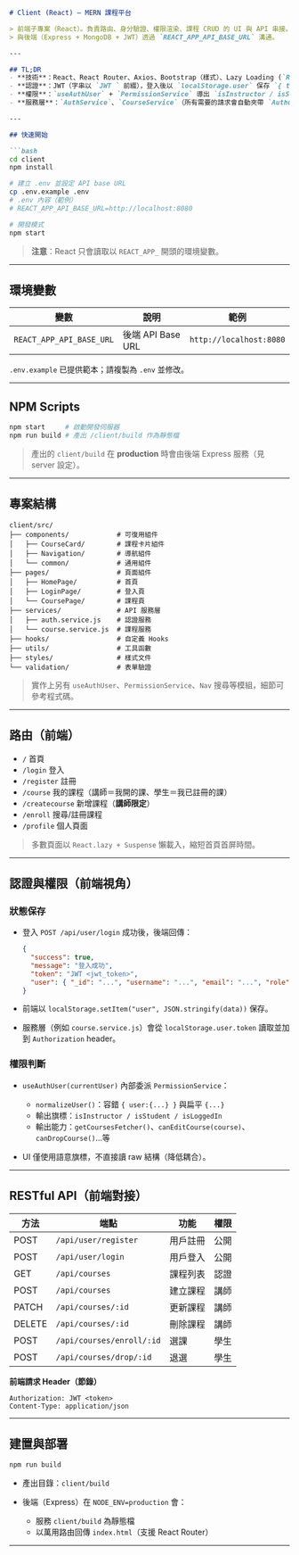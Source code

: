 

````md
# Client (React) — MERN 課程平台

> 前端子專案（React）。負責路由、身分驗證、權限渲染、課程 CRUD 的 UI 與 API 串接。  
> 與後端（Express + MongoDB + JWT）透過 `REACT_APP_API_BASE_URL` 溝通。

---

## TL;DR
- **技術**：React、React Router、Axios、Bootstrap（樣式）、Lazy Loading (`React.lazy + Suspense`)
- **認證**：JWT（字串以 `JWT ` 前綴），登入後以 `localStorage.user` 保存 `{ token, user }`
- **權限**：`useAuthUser` + `PermissionService` 導出 `isInstructor / isStudent / isLoggedIn` 與 `canEditCourse` 等能力旗標
- **服務層**：`AuthService`、`CourseService`（所有需要的請求會自動夾帶 `Authorization` header）

---

## 快速開始

```bash
cd client
npm install

# 建立 .env 並設定 API base URL
cp .env.example .env
# .env 內容（範例）
# REACT_APP_API_BASE_URL=http://localhost:8080

# 開發模式
npm start
````

> **注意**：React 只會讀取以 `REACT_APP_` 開頭的環境變數。

---

## 環境變數

| 變數                       | 說明              | 範例                      |
| ------------------------ | --------------- | ----------------------- |
| `REACT_APP_API_BASE_URL` | 後端 API Base URL | `http://localhost:8080` |

`.env.example` 已提供範本；請複製為 `.env` 並修改。

---

## NPM Scripts

```bash
npm start     # 啟動開發伺服器
npm run build # 產出 /client/build 作為靜態檔
```

> 產出的 `client/build` 在 **production** 時會由後端 Express 服務（見 server 設定）。

---

## 專案結構

```
client/src/
├── components/            # 可復用組件
│   ├── CourseCard/        # 課程卡片組件
│   ├── Navigation/        # 導航組件
│   └── common/            # 通用組件
├── pages/                 # 頁面組件
│   ├── HomePage/          # 首頁
│   ├── LoginPage/         # 登入頁
│   └── CoursePage/        # 課程頁
├── services/              # API 服務層
│   ├── auth.service.js    # 認證服務
│   └── course.service.js  # 課程服務
├── hooks/                 # 自定義 Hooks
├── utils/                 # 工具函數
├── styles/                # 樣式文件
└── validation/            # 表單驗證
```

> 實作上另有 `useAuthUser`、`PermissionService`、`Nav` 搜尋等模組，細節可參考程式碼。

---

## 路由（前端）

* `/` 首頁
* `/login` 登入
* `/register` 註冊
* `/course` 我的課程（講師＝我開的課、學生＝我已註冊的課）
* `/createcourse` 新增課程（**講師限定**）
* `/enroll` 搜尋/註冊課程
* `/profile` 個人頁面

> 多數頁面以 `React.lazy + Suspense` 懶載入，縮短首頁首屏時間。

---

## 認證與權限（前端視角）

### 狀態保存

* 登入 `POST /api/user/login` 成功後，後端回傳：

  ```json
  {
    "success": true,
    "message": "登入成功",
    "token": "JWT <jwt_token>",
    "user": { "_id": "...", "username": "...", "email": "...", "role": "student|instructor" }
  }
  ```
* 前端以 `localStorage.setItem("user", JSON.stringify(data))` 保存。
* 服務層（例如 `course.service.js`）會從 `localStorage.user.token` 讀取並加到 `Authorization` header。

### 權限判斷

* `useAuthUser(currentUser)` 內部委派 `PermissionService`：

  * `normalizeUser()`：容錯 `{ user:{...} }` 與扁平 `{...}`
  * 輸出旗標：`isInstructor / isStudent / isLoggedIn`
  * 輸出能力：`getCoursesFetcher()`、`canEditCourse(course)`、`canDropCourse()`…等
* UI 僅使用語意旗標，不直接讀 raw 結構（降低耦合）。

---

## RESTful API（前端對接）

| 方法     | 端點                        | 功能   | 權限 |
| ------ | ------------------------- | ---- | -- |
| POST   | `/api/user/register`      | 用戶註冊 | 公開 |
| POST   | `/api/user/login`         | 用戶登入 | 公開 |
| GET    | `/api/courses`            | 課程列表 | 認證 |
| POST   | `/api/courses`            | 建立課程 | 講師 |
| PATCH  | `/api/courses/:id`        | 更新課程 | 講師 |
| DELETE | `/api/courses/:id`        | 刪除課程 | 講師 |
| POST   | `/api/courses/enroll/:id` | 選課   | 學生 |
| POST   | `/api/courses/drop/:id`   | 退選   | 學生 |

**前端請求 Header（節錄）**

```http
Authorization: JWT <token>
Content-Type: application/json
```

---

## 建置與部署

```bash
npm run build
```

* 產出目錄：`client/build`
* 後端（Express）在 `NODE_ENV=production` 會：

  * 服務 `client/build` 為靜態檔
  * 以萬用路由回傳 `index.html`（支援 React Router）

---


